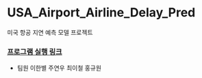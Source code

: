 # USA_Airport_Airline_Delay_Pred
미국 항공 지연 예측 모델 프로젝트

### [<u>프로그램 실행 링크</u>](https://usa-airport-planedelay.streamlit.app/)

- 팀원
이한별
주연우
최이철
홍규원
